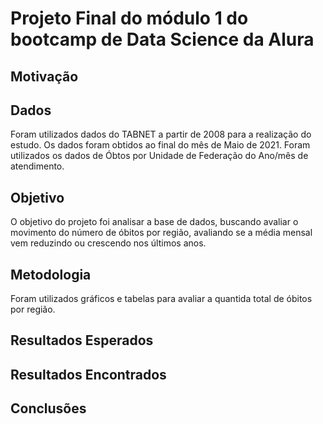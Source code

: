 # Projeto Final do módulo 1 do bootcamp de Data Science da Alura

## Motivação

## Dados

Foram utilizados dados do TABNET a partir de 2008 para a realização do estudo. Os dados foram obtidos ao final do mês de Maio de 2021. Foram utilizados os dados de Óbtos por Unidade de Federação do Ano/mês de atendimento.

## Objetivo

O objetivo do projeto foi analisar a base de dados, buscando avaliar o movimento do número de óbitos por região, avaliando se a média mensal vem reduzindo ou crescendo nos últimos anos.

## Metodologia

Foram utilizados gráficos e tabelas para avaliar a quantida total de óbitos por região.

## Resultados Esperados

## Resultados Encontrados

## Conclusões
